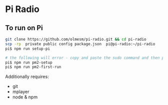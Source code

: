 # Pi Radio

## To run on Pi

```bash
git clone https://github.com/olmesm/pi-radio.git && cd pi-radio
scp -rp  private public config package.json  pi@pi-radio:~/pi-radio
pi$ npm run setup-pi

# the following will error - copy and paste the sudo command and then proceed
pi$ npm run pm2-setup
pi$ npm run pm2-first-run
```

Additionally requires:
* git
* mplayer
* node & npm
